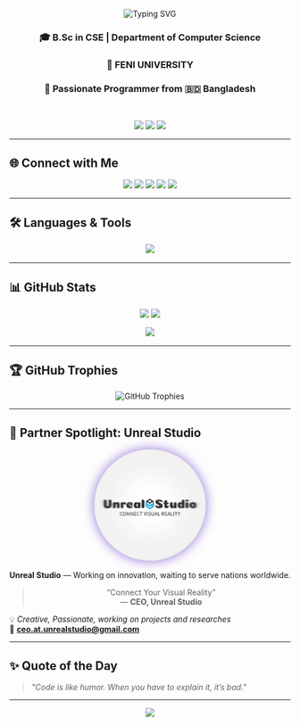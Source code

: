 <!-- Header Section -->
<p align="center">
  <img src="https://readme-typing-svg.herokuapp.com?font=Fira+Code&pause=200&color=00BFFF&center=true&vCenter=true&width=550&lines=Hi%2C+I'm+Rayhan!;CEO+of+Unreal+Studio;Currently+Studying+%26+Tech+Enthusiast;Building+Dreams+into+Reality+💻&gradient=true" alt="Typing SVG" />
</p>

<h3 align="center">🎓 B.Sc in CSE | Department of Computer Science</h3>
<h3 align="center">🏫 FENI UNIVERSITY</h3>
<h3 align="center">🚀 Passionate Programmer from 🇧🇩 Bangladesh</h3>

<br>

<p align="center">
  <img src="https://komarev.com/ghpvc/?username=ceo-uploads&label=Profile%20Views&color=0e75b6&style=for-the-badge"/>
  <img src="https://img.shields.io/badge/Focus-Software%20Development-blueviolet?style=for-the-badge"/>
  <img src="https://img.shields.io/badge/CEO-Unreal%20Studio-blue?style=for-the-badge"/>
</p>

---

## 🌐 Connect with Me

<p align="center">
  <a href="https://twitter.com/the_rayhan" target="_blank"><img src="https://img.shields.io/badge/Twitter-%231DA1F2.svg?&style=for-the-badge&logo=twitter&logoColor=white"/></a>
  <a href="https://linkedin.com/in/md-rayhan" target="_blank"><img src="https://img.shields.io/badge/LinkedIn-%230077B5.svg?&style=for-the-badge&logo=linkedin&logoColor=white"/></a>
  <a href="https://fb.com/rayhan" target="_blank"><img src="https://img.shields.io/badge/Facebook-%231877F2.svg?&style=for-the-badge&logo=facebook&logoColor=white"/></a>
  <a href="https://instagram.com/rayhan" target="_blank"><img src="https://img.shields.io/badge/Instagram-%23E4405F.svg?&style=for-the-badge&logo=instagram&logoColor=white"/></a>
  <a href="https://www.youtube.com/@stacknbuild" target="_blank"><img src="https://img.shields.io/badge/YouTube-%23FF0000.svg?&style=for-the-badge&logo=youtube&logoColor=white"/></a>
</p>

---

## 🛠️ Languages & Tools

<p align="center">
  <img src="https://skillicons.dev/icons?i=python,java,cpp,cs,javascript,typescript,html,css,react,nodejs,express,vue,angular,tailwind,dart,flutter,androidstudio,kotlin,unity,unreal,blender,mysql,aws,docker,firebase,git,arduino,bash,spring,linux,vscode,figma" />
</p>

---

## 📊 GitHub Stats

<p align="center">
  <img src="https://github-readme-stats.vercel.app/api?username=ceo-uploads&show_icons=true&theme=tokyonight&hide_border=true&bg_color=0D1117&title_color=00BFFF&icon_color=9370DB" height="180px"/>
  <img src="https://github-readme-stats.vercel.app/api/top-langs?username=ceo-uploads&show_icons=true&locale=en&layout=compact&theme=tokyonight&hide_border=true&bg_color=0D1117" height="180px"/>
</p>

<p align="center">
  <img src="https://github-readme-streak-stats.herokuapp.com/?user=ceo-uploads&theme=tokyonight&hide_border=true&background=0D1117"/>
</p>

---

## 🏆 GitHub Trophies

<p align="center">
  <img src="https://github-profile-trophy.vercel.app/?username=ceo-uploads&theme=tokyonight&no-frame=true&row=1&margin-w=10" alt="GitHub Trophies"/>
</p>

---

## 🎨 Partner Spotlight: Unreal Studio  

<p align="center">
  <img src="https://raw.githubusercontent.com/ceo-uploads/ceo-uploads/main/Unreal_Studio.jpg" 
       alt="Unreal Studio Logo"
       width="200"
       height="200"
       style="border-radius:50%; object-fit:cover; box-shadow:0 0 20px #9370DB;" />
</p>
<p align="center">
  <b>Unreal Studio</b> — Working on innovation, waiting to serve nations worldwide.
</p>

<blockquote align="center">
  “Connect Your Visual Reality”  
  <br>— <b>CEO, Unreal Studio</b>
</blockquote>

💡 *Creative, Passionate, working on projects and researches*  
📩 **ceo.at.unrealstudio@gmail.com**

---

## ✨ Quote of the Day
> *"Code is like humor. When you have to explain it, it’s bad."*

---

<p align="center">
  <img src="https://capsule-render.vercel.app/api?type=waving&color=0:00BFFF,100:9370DB&height=120&section=footer"/>
</p>
